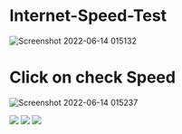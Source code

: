# Internet-Speed-Test
![Screenshot 2022-06-14 015132](https://user-images.githubusercontent.com/72095437/173498962-f5778160-cd74-4f67-981c-5497c47a757d.png)

# Click on check Speed
![Screenshot 2022-06-14 015237](https://user-images.githubusercontent.com/72095437/173498797-24b1d380-3897-4006-8c4b-074b830e1bc4.png)



![](https://img.shields.io/badge/Tool_Used-Tkinter-orange.svg)
![](https://img.shields.io/badge/Python_Version-3.8.5-blue.svg)
![](https://img.shields.io/badge/Status-Complete-green.svg)


